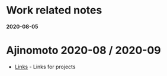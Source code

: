 # Work related notes
**2020-08-05**

# Ajinomoto 2020-08 / 2020-09
- [Links](ajinomoto/links.md) - Links for projects
